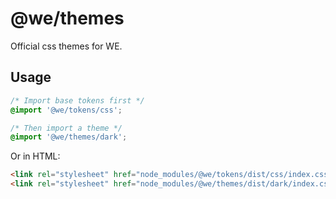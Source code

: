 # @we/themes

Official css themes for WE.

## Usage

```css
/* Import base tokens first */
@import '@we/tokens/css';

/* Then import a theme */
@import '@we/themes/dark';
```

Or in HTML:

```html
<link rel="stylesheet" href="node_modules/@we/tokens/dist/css/index.css" />
<link rel="stylesheet" href="node_modules/@we/themes/dist/dark/index.css" />
```
